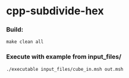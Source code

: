 # cpp-subdivide-hex
### Build:
```
make clean all
```

### Execute with example from input_files/
```
./executable input_files/cube_in.msh out.msh
```